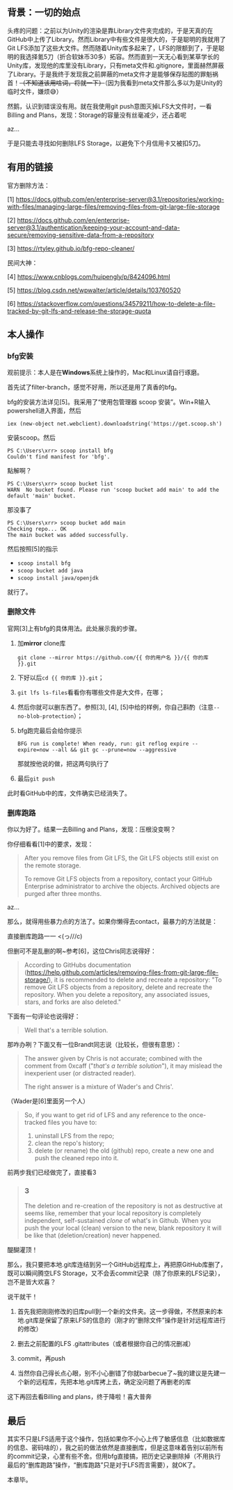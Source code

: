 ## 背景：一切的始点

头疼的问题：之前以为Unity的渲染是靠Library文件夹完成的，于是天真的在GitHub中上传了Library。然而Library中有些文件是很大的，于是聪明的我就用了Git LFS添加了这些大文件。然而随着Unity库多起来了，LFS的限额到了，于是聪明的我选择氪5刀（折合软妹币30多）拓容。然而直到一天无心看到某草学长的Unity库，发现他的库里没有Library，只有meta文件和.gitignore，里面赫然屏蔽了Library。于是我终于发现我之前屏蔽的meta文件才是能够保存贴图的罪魁祸首！~~（不知道该用啥词，将就一下）~~（因为我看到meta文件那么多以为是Unity的临时文件，嫌烦😅）

然鹅，认识到错误没有用。就在我使用git push意图灭掉LFS大文件时，一看Billing and Plans，发现：Storage的容量没有丝毫减少，还占着呢

az...

于是只能去寻找如何删除LFS Storage，以避免下个月信用卡又被扣5刀。

## 有用的链接

官方删除方法：

[1] https://docs.github.com/en/enterprise-server@3.1/repositories/working-with-files/managing-large-files/removing-files-from-git-large-file-storage

[2] https://docs.github.com/en/enterprise-server@3.1/authentication/keeping-your-account-and-data-secure/removing-sensitive-data-from-a-repository

[3] https://rtyley.github.io/bfg-repo-cleaner/

民间大神：

[4] https://www.cnblogs.com/huipengly/p/8424096.html

[5] https://blog.csdn.net/wpwalter/article/details/103760520

[6] https://stackoverflow.com/questions/34579211/how-to-delete-a-file-tracked-by-git-lfs-and-release-the-storage-quota

## 本人操作

### bfg安装

观前提示：本人是在**Windows**系统上操作的，Mac和Linux请自行琢磨。

首先试了filter-branch，感觉不好用，所以还是用了真香的bfg。

bfg的安装方法详见[5]。我采用了“使用包管理器 scoop 安装”。Win+R输入powershell进入界面，然后

```
iex (new-object net.webclient).downloadstring('https://get.scoop.sh')
```

安装scoop。然后

```
PS C:\Users\xrr> scoop install bfg
Couldn't find manifest for 'bfg'.
```

點解啊？

```
PS C:\Users\xrr> scoop bucket list
WARN  No bucket found. Please run 'scoop bucket add main' to add the default 'main' bucket.
```

那没事了

```
PS C:\Users\xrr> scoop bucket add main
Checking repo... OK
The main bucket was added successfully.
```

然后按照[5]的指示

- `scoop install bfg`
- `scoop bucket add java`
- `scoop install java/openjdk`

就行了。

### 删除文件

官网[3]上有bfg的具体用法。此处展示我的步骤。

1. 加**mirror** clone库

   `git clone --mirror https://github.com/{{ 你的用户名 }}/{{ 你的库 }}.git`

2. 下好以后`cd {{ 你的库 }}.git`；

3. `git lfs ls-files`看看你有哪些文件是大文件，在哪；

4. 然后你就可以删东西了。参照[3], [4], [5]中给的样例，你自己斟酌（注意`--no-blob-protection`）；

5. bfg跑完最后会给你提示

   `BFG run is complete! When ready, run: git reflog expire --expire=now --all && git gc --prune=now --aggressive`

   那就按他说的做，把这两句执行了

6. 最后`git push`

此时看GitHub中的库，文件确实已经消失了。

### 删库跑路

你以为好了。结果一去Billing and Plans，发现：压根没变啊？

你仔细看看[1]中的要求，发现：

> After you remove files from Git LFS, the Git LFS objects still exist on the remote storage.
>
> To remove Git LFS objects from a repository, contact your GitHub Enterprise administrator to archive the objects. Archived objects are purged after three months.

az...

那么，就得用些暴力点的方法了。如果你懒得去contact，最暴力的方法就是：

直接删库跑路一一 <(っ///c)

但删可不是乱删的啊~参考[6]，这位Chris同志说得好：

> According to GitHubs documentation (https://help.github.com/articles/removing-files-from-git-large-file-storage/), it is recommended to delete and recreate a repository: "To remove Git LFS objects from a repository, delete and recreate the repository. When you delete a repository, any associated issues, stars, and forks are also deleted."

下面有一句评论也说得好：

> Well that's a terrible solution.

那咋办咧？下面又有一位Brandt同志说（比较长，但很有意思）：

> The answer given by Chris is not accurate; combined with the comment from 0xcaff ("*that's a terrible solution*"), it may mislead the inexperient user (or distracted reader).
>
> The right answer is a mixture of Wader's and Chris'.

（Wader是[6]里面另一个人）

> So, if you want to get rid of LFS and any reference to the once-tracked files you have to:
>
> 1. uninstall LFS from the repo;
> 2. clean the repo's history;
> 3. delete (or rename) the old (github) repo, create a new one and push the cleaned repo into it.

前两步我们已经做完了，直接看3

> ### 3
>
> The deletion and re-creation of the repository is not as destructive at seems like, remember that your local repository is completely independent, self-sustained *clone* of what's in Github. When you push the your local (clean) version to the new, blank repository it will be like that (deletion/creation) never happened.

醍醐灌顶！

那么，我只要把本地.git库连结到另一个GitHub远程库上，再把原GitHub库删了，既可以瞬间腾空LFS Storage，又不会丢commit记录（除了你原来的LFS记录），岂不是皆大欢喜？

说干就干！

1. 首先我把刚刚修改的旧库pull到一个新的文件夹。这一步得做，不然原来的本地.git库是保留了原来LFS的信息的（刚才的“删除文件”操作是针对远程库进行的修改）
2. 删去之前配置的LFS .gitattributes（或者根据你自己的情况删减）
3. commit，再push

4. 当然你自己得长点心眼，别不小心删错了你就barbecue了~我的建议是先建一个新的远程库，先把本地.git库拷上去，确定没问题了再删老的库

这下再回去看Billing and plans，终于降啦！喜大普奔

## 最后

其实不只是LFS适用于这个操作，包括如果你不小心上传了敏感信息（比如数据库的信息、密码啥的），我之前的做法依然是直接删库，但是这意味着告别以前所有的commit记录，心里有些不舍。但用bfg直接搞，把历史记录删除掉（不用执行最后的“删库跑路”操作，“删库跑路”只是对于LFS而言需要），就OK了。

本章毕。